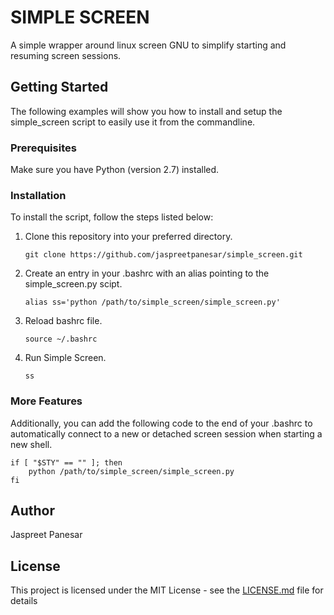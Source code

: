 # SIMPLE SCREEN

A simple wrapper around linux screen GNU to simplify starting and resuming screen sessions.

## Getting Started
The following examples will show you how to install and setup the simple_screen script to easily use it from the commandline.

### Prerequisites
Make sure you have Python (version 2.7) installed.


### Installation
To install the script, follow the steps listed below:  

1.  Clone this repository into your preferred directory.  
    ```
    git clone https://github.com/jaspreetpanesar/simple_screen.git
    ```

2.  Create an entry in your .bashrc with an alias pointing to the simple_screen.py scipt.  
    ```
    alias ss='python /path/to/simple_screen/simple_screen.py'
    ```

3.  Reload bashrc file.
    ```
    source ~/.bashrc
    ```

4.  Run Simple Screen.
    ```
    ss 
    ```

### More Features
Additionally, you can add the following code to the end of your .bashrc to automatically connect to a new or detached screen session when starting a new shell.
```
if [ "$STY" == "" ]; then
    python /path/to/simple_screen/simple_screen.py
fi
```

## Author
Jaspreet Panesar 

## License
This project is licensed under the MIT License - see the [LICENSE.md](LICENSE.md) file for details
